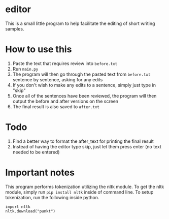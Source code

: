 # editor
This is a small little program to help facilitate the editing of short writing samples. 

# How to use this 
1) Paste the text that requires review into `before.txt`
2) Run `main.py`
3) The program will then go through the pasted text from `before.txt` sentence by sentence, asking for any edits
4) If you don't wish to make any edits to a sentence, simply just type in "skip"
5) Once all of the sentences have been reviewed, the program will then output the before and after versions on the screen
6) The final result is also saved to `after.txt`

# Todo 
1) Find a better way to format the after_text for printing the final result
2) Instead of having the editor type skip, just let them press enter (no text needed to be entered)

# Important notes
This program performs tokenization utilizing the nltk module. To get the nltk module, simply run `pip install nltk` inside of command line. To setup tokenization, run the following inside python.
```
import nltk
nltk.download("punkt") 
```